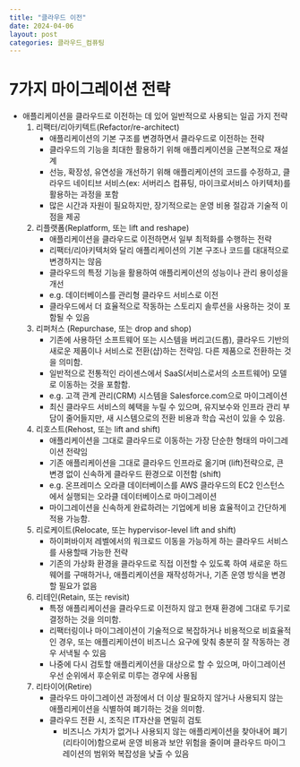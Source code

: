 ```yaml
---
title: "클라우드 이전"
date: 2024-04-06
layout: post
categories: 클라우드_컴퓨팅
---
```

# 7가지 마이그레이션 전략
- 애플리케이션을 클라우드로 이전하는 데 있어 일반적으로 사용되는 일곱 가지 전략
    1. 리팩터/리아키텍트(Refactor/re-architect)
        - 애플리케이션의 기본 구조를 변경하면서 클라우드로 이전하는 전략
        - 클라우드의 기능을 최대한 활용하기 위해 애플리케이션을 근본적으로 재설계
        - 선능, 확장성, 유연성을 개선하기 위해 애플리케이션의 코드를 수정하고, 클라우드 네이티브 서비스(ex: 서버리스 컴퓨팅, 마이크로서비스 아키텍처)를 활용하는 과정을 포함
        - 많은 시간과 자원이 필요하지만, 장기적으로는 운영 비용 절감과 기술적 이점을 제공
    2. 리플랫폼(Replatform, 또는 lift and reshape)
        - 애플리케이션을 클라우드로 이전하면서 일부 최적화를 수행하는 전략
        - 리팩터/리아키텍처와 달리 애플리케이션의 기본 구조나 코드를 대대적으로 변경하지는 않음
        - 클라우드의 특정 기능을 활용하여 애플리케이션의 성능이나 관리 용이성을 개선
        - e.g. 데이터베이스를 관리형 클라우드 서비스로 이전
        - 클라우드에서 더 효율적으로 작동하는 스토리지 솔루션을 사용하는 것이 포함될 수 있음
    3. 리퍼처스 (Repurchase, 또는 drop and shop)
        - 기존에 사용하던 소프트웨어 또는 시스템을 버리고(드롭), 클라우드 기반의 새로운 제품이나 서비스로 전환(샵)하는 전략임. 다른 제품으로 전환하는 것을 의미함.
        - 일반적으로 전통적인 라이센스에서 SaaS(서비스로서의 소프트웨어) 모델로 이동하는 것을 포함함.
        - e.g. 고객 관계 관리(CRM) 시스템을 Salesforce.com으로 마이그레이션
        - 최신 클라우드 서비스의 혜택을 누릴 수 있으며, 유지보수와 인프라 관리 부담이 줄어들지만, 새 시스템으로의 전환 비용과 학습 곡선이 있을 수 있음.
    4. 리호스트(Rehost, 또는 lift and shift)
        - 애플리케이션을 그대로 클라우드로 이동하는 가장 단순한 형태의 마이그레이션 전략임
        - 기존 애플리케이션을 그대로 클라우드 인프라로 옮기며 (lift)전략으로, 큰 변경 없이 신속하게 클라우드 환경으로 이전함 (shift)
        - e.g. 온프레미스 오라클 데이터베이스를 AWS 클라우드의 EC2 인스턴스에서 실행되는 오라클 데이터베이스로 마이그레이션
        - 마이그레이션을 신속하게 완료하려는 기업에게 비용 효율적이고 간단하게 적용 가능함.
    5. 리로케이트(Relocate, 또는 hypervisor-level lift and shift)
        - 하이퍼바이저 레벨에서의 워크로드 이동을 가능하게 하는 클라우드 서비스를 사용할때 가능한 전략
        - 기존의 가상화 환경을 클라우드로 직접 이전할 수 있도록 하여 새로운 하드웨어를 구매하거나, 애플리케이션을 재작성하거나, 기존 운영 방식을 변경할 필요가 없음
    6. 리테인(Retain, 또는 revisit)
        - 특정 애플리케이션을 클라우드로 이전하지 않고 현재 환경에 그대로 두기로 결정하는 것을 의미함.
        - 리팩터링이나 마이그레이션이 기술적으로 복잡하거나 비용적으로 비효율적인 경우, 또는 애플리케이션이 비즈니스 요구에 맞춰 충분히 잘 작동하는 경우 서낵될 수 있음
        - 나중에 다시 검토할 애플리케이션을 대상으로 할 수 있으며, 마이그레이션 우선 순위에서 후순위로 미루는 경우에 사용됨
    7. 리타이어(Retire)
        - 클라우드 마이그레이션 과정에서 더 이상 필요하지 않거나 사용되지 않는 애플리케이션을 식별하여 폐기하는 것을 의미함.
        - 클라우드 전환 시, 조직은 IT자산을 면밀히 검토
            - 비즈니스 가치가 없거나 사용되지 않는 애플리케이션을 찾아내어 폐기(리타이어)함으로써 운영 비용과 보안 위험을 줄이며 클라우드 마이그레이션의 범위와 복잡성을 낮출 수 있음
